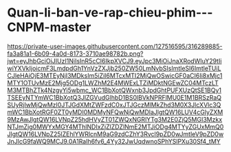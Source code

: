 # Quan-li-ban-ve-rap-chieu-phim---CNPM-master
https://private-user-images.githubusercontent.com/127516595/316289885-fa3a81a1-6b09-4a0d-8173-3710ae98782b.png?jwt=eyJhbGciOiJIUzI1NiIsInR5cCI6IkpXVCJ9.eyJpc3MiOiJnaXRodWIuY29tIiwiYXVkIjoicmF3LmdpdGh1YnVzZXJjb250ZW50LmNvbSIsImtleSI6ImtleTUiLCJleHAiOjE3MTEyNjI3MDksIm5iZiI6MTcxMTI2MjQwOSwicGF0aCI6Ii8xMjc1MTY1OTUvMzE2Mjg5ODg1LWZhM2E4MWExLTZiMDktNGEwZC04MTczLTM3MTBhZTk4NzgyYi5wbmc_WC1BbXotQWxnb3JpdGhtPUFXUzQtSE1BQy1TSEEyNTYmWC1BbXotQ3JlZGVudGlhbD1BS0lBVkNPRFlMU0E1M1BRSzRaQSUyRjIwMjQwMzI0JTJGdXMtZWFzdC0xJTJGczMlMkZhd3M0X3JlcXVlc3QmWC1BbXotRGF0ZT0yMDI0MDMyNFQwNjQwMDlaJlgtQW16LUV4cGlyZXM9MzAwJlgtQW16LVNpZ25hdHVyZT01ZWQxNGRlYTg3M2E0ZjQ5MGI3MzkxNTJmZjg0MWYxMGY4MThlNDIxZjZlZDZlNmE2MTJiODg4MTYyZGUxMmQ0JlgtQW16LVNpZ25lZEhlYWRlcnM9aG9zdCZhY3Rvcl9pZD0wJmtleV9pZD0wJnJlcG9faWQ9MCJ9.0A1RaIh6fv6_4Yy32JwUqdwnoSPhYSlPXu30Sf4_tMY
